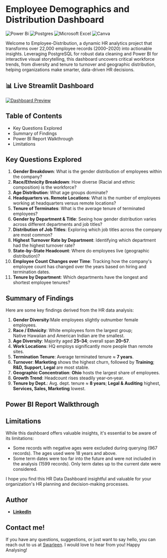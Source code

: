 # Employee Demographics and Distribution Dashboard
![Power Bi](https://img.shields.io/badge/power_bi-F2C811?style=for-the-badge&logo=powerbi&logoColor=black)
![Postgres](https://img.shields.io/badge/postgres-%23316192.svg?style=for-the-badge&logo=postgresql&logoColor=white)
![Microsoft Excel](https://img.shields.io/badge/Microsoft_Excel-217346?style=for-the-badge&logo=microsoft-excel&logoColor=white)
![Canva](https://img.shields.io/badge/Canva-%2300C4CC.svg?style=for-the-badge&logo=Canva&logoColor=white)

Welcome to Employee-Distribution, a dynamic HR analytics project that transforms over 22,000 employee records (2000–2020) into actionable insights. Leveraging PostgreSQL for robust data cleaning and Power BI for interactive visual storytelling, this dashboard uncovers critical workforce trends, from diversity and tenure to turnover and geographic distribution, helping organizations make smarter, data-driven HR decisions.


## 📊 Live Streamlit Dashboard
[![Dashboard Preview](preview.png)](https://emp-demo-distt.streamlit.app/?embed_options=light_theme,show_colored_line,show_padding)


## Table of Contents
- Key Questions Explored
- Summary of Findings
- Power BI Report Walkthrough
- Limitations

## Key Questions Explored

1. **Gender Breakdown**: What is the gender distribution of employees within the company?
2. **Race/Ethnicity Breakdown**: How diverse (Racial and ethnic composition) is the workforce?
3. **Age Distribution**: What age groups dominate?
4. **Headquarters vs. Remote Locations**: What is the number of employees working at headquarters versus remote locations?
5. **Tenure of Terminates**: What is the average tenure of terminated employees?
6. **Gender by Department & Title**: Seeing how gender distribution varies across different departments and job titles?
7. **Distribution of Job Titles**: Exploring which job titles across the company are most common?
8. **Highest Turnover Rate by Department**: Identifying which department had the highest turnover rate?
9. **State‑by‑State Headcount**: Where do employees live (geographic distribution)?
11. **Employee Count Changes over Time**: Tracking how the company's employee count has changed over the years based on hiring and termination dates.
12. **Tenure by Department**: Which departments have the longest and shortest employee tenures?

## Summary of Findings

Here are some key findings derived from the HR data analysis:

1. **Gender Diversity**:Male employees slightly outnumber female employees.
2. **Race / Ethnicity**: White employees form the largest group; Native Hawaiian and American Indian are the smallest.
3. **Age Diversity**: Majority aged **25–34**; overall span **20–57**.
4. **Work Locations**: HQ employs significantly more people than remote sites.
5. **Termination Tenure**: Average terminated tenure ≈ **7 years**.
6. **Turnover**: **Marketing** shows the highest churn, followed by **Training**; **R&D, Support, Legal** are most stable.
7. **Geographic Concentration**: **Ohio** hosts the largest share of employees.
8. **Growth Trend**: Headcount rises steadily year‑on‑year.
9. **Tenure by Dept.**: Avg. dept. tenure ≈ **8 years**; **Legal & Auditing** highest, **Services, Sales, Marketing** lowest.
    
## Power BI Report Walkthrough

## Limitations

While this dashboard offers valuable insights, it's essential to be aware of its limitations:

- Some records with negative ages were excluded during querying (967 records). The ages used were 18 years and above.
- Some term dates were too far into the future and were not included in the analysis (1599 records). Only term dates up to the current date were considered.


I hope you find this HR Data Dashboard insightful and valuable for your organization's HR planning and decision-making processes.

## Author
- <b>[LinkedIn](https://www.linkedin.com/in/swarleenbhamra)</b>

## Contact me!

If you have any questions, suggestions, or just want to say hello, you can reach out to us at [Swarleen](mailto:). I would love to hear from you!
Happy Analysing!
